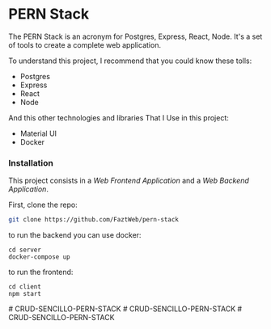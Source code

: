 # PERN Stack

The PERN Stack is an acronym for Postgres, Express, React, Node. It's a set of tools to create a complete web application.

To understand this project, I recommend that you could know these tolls:

* Postgres
* Express
* React
* Node

And this other technologies and libraries That I Use in this project:

* Material UI
* Docker

### Installation

This project consists in a *Web Frontend Application* and a *Web Backend Application*.

First, clone the repo:

```bash
git clone https://github.com/FaztWeb/pern-stack
```

to run the backend you can use docker:

```
cd server
docker-compose up
```

to run the frontend:
```
cd client
npm start
```
#   C R U D - S E N C I L L O - P E R N - S T A C K  
 #   C R U D - S E N C I L L O - P E R N - S T A C K  
 # CRUD-SENCILLO-PERN-STACK
